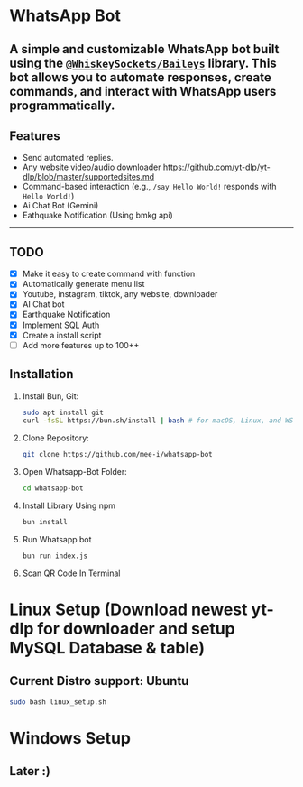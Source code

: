 # WhatsApp Bot
A simple and customizable WhatsApp bot built using the [`@WhiskeySockets/Baileys`](https://github.com/WhiskeySockets/baileys) library. This bot allows you to automate responses, create commands, and interact with WhatsApp users programmatically.
---

## Features

- Send automated replies.
- Any website video/audio downloader https://github.com/yt-dlp/yt-dlp/blob/master/supportedsites.md
- Command-based interaction (e.g., `/say Hello World!` responds with `Hello World!`)
- Ai Chat Bot (Gemini)
- Eathquake Notification (Using bmkg api)

---

## TODO
- [x] Make it easy to create command with function
- [x] Automatically generate menu list
- [x] Youtube, instagram, tiktok, any website, downloader
- [x] AI Chat bot
- [x] Earthquake Notification
- [x] Implement SQL Auth
- [x] Create a install script
- [ ] Add more features up to 100++

## Installation

1. Install Bun, Git:

   ```bash
   sudo apt install git
   curl -fsSL https://bun.sh/install | bash # for macOS, Linux, and WSL
   ```
2. Clone Repository:
   ```bash
   git clone https://github.com/mee-i/whatsapp-bot
   ```
3. Open Whatsapp-Bot Folder:
   ```bash
   cd whatsapp-bot
   ```
4. Install Library Using npm
   ```bash
   bun install
   ```
5. Run Whatsapp bot
   ```bash
   bun run index.js
   ```
6. Scan QR Code In Terminal

# Linux Setup (Download newest yt-dlp for downloader and setup MySQL Database & table)
## Current Distro support: Ubuntu
```bash
sudo bash linux_setup.sh
```

# Windows Setup
## Later :)